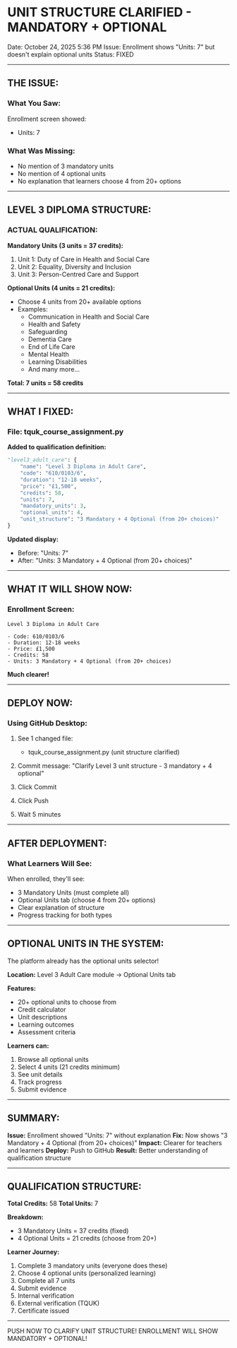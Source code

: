 # UNIT STRUCTURE CLARIFIED - MANDATORY + OPTIONAL

Date: October 24, 2025 5:36 PM
Issue: Enrollment shows "Units: 7" but doesn't explain optional units
Status: FIXED

---

## THE ISSUE:

### What You Saw:
Enrollment screen showed:
- Units: 7

### What Was Missing:
- No mention of 3 mandatory units
- No mention of 4 optional units
- No explanation that learners choose 4 from 20+ options

---

## LEVEL 3 DIPLOMA STRUCTURE:

### ACTUAL QUALIFICATION:

**Mandatory Units (3 units = 37 credits):**
1. Unit 1: Duty of Care in Health and Social Care
2. Unit 2: Equality, Diversity and Inclusion
3. Unit 3: Person-Centred Care and Support

**Optional Units (4 units = 21 credits):**
- Choose 4 units from 20+ available options
- Examples:
  - Communication in Health and Social Care
  - Health and Safety
  - Safeguarding
  - Dementia Care
  - End of Life Care
  - Mental Health
  - Learning Disabilities
  - And many more...

**Total: 7 units = 58 credits**

---

## WHAT I FIXED:

### File: tquk_course_assignment.py

**Added to qualification definition:**
```python
"level3_adult_care": {
    "name": "Level 3 Diploma in Adult Care",
    "code": "610/0103/6",
    "duration": "12-18 weeks",
    "price": "£1,500",
    "credits": 58,
    "units": 7,
    "mandatory_units": 3,
    "optional_units": 4,
    "unit_structure": "3 Mandatory + 4 Optional (from 20+ choices)"
}
```

**Updated display:**
- Before: "Units: 7"
- After: "Units: 3 Mandatory + 4 Optional (from 20+ choices)"

---

## WHAT IT WILL SHOW NOW:

### Enrollment Screen:

```
Level 3 Diploma in Adult Care

- Code: 610/0103/6
- Duration: 12-18 weeks
- Price: £1,500
- Credits: 58
- Units: 3 Mandatory + 4 Optional (from 20+ choices)
```

**Much clearer!**

---

## DEPLOY NOW:

### Using GitHub Desktop:

1. See 1 changed file:
   - tquk_course_assignment.py (unit structure clarified)

2. Commit message:
   "Clarify Level 3 unit structure - 3 mandatory + 4 optional"

3. Click Commit
4. Click Push
5. Wait 5 minutes

---

## AFTER DEPLOYMENT:

### What Learners Will See:

When enrolled, they'll see:
- 3 Mandatory Units (must complete all)
- Optional Units tab (choose 4 from 20+ options)
- Clear explanation of structure
- Progress tracking for both types

---

## OPTIONAL UNITS IN THE SYSTEM:

The platform already has the optional units selector!

**Location:**
Level 3 Adult Care module → Optional Units tab

**Features:**
- 20+ optional units to choose from
- Credit calculator
- Unit descriptions
- Learning outcomes
- Assessment criteria

**Learners can:**
1. Browse all optional units
2. Select 4 units (21 credits minimum)
3. See unit details
4. Track progress
5. Submit evidence

---

## SUMMARY:

**Issue:** Enrollment showed "Units: 7" without explanation
**Fix:** Now shows "3 Mandatory + 4 Optional (from 20+ choices)"
**Impact:** Clearer for teachers and learners
**Deploy:** Push to GitHub
**Result:** Better understanding of qualification structure

---

## QUALIFICATION STRUCTURE:

**Total Credits:** 58
**Total Units:** 7

**Breakdown:**
- 3 Mandatory Units = 37 credits (fixed)
- 4 Optional Units = 21 credits (choose from 20+)

**Learner Journey:**
1. Complete 3 mandatory units (everyone does these)
2. Choose 4 optional units (personalized learning)
3. Complete all 7 units
4. Submit evidence
5. Internal verification
6. External verification (TQUK)
7. Certificate issued

---

PUSH NOW TO CLARIFY UNIT STRUCTURE!
ENROLLMENT WILL SHOW MANDATORY + OPTIONAL!
